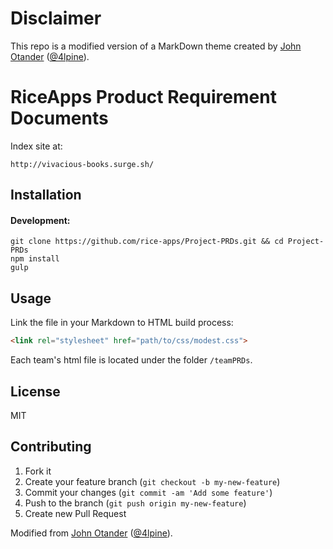 # Disclaimer

This repo is a modified version of a MarkDown theme created by [John Otander](http://johnotander.com) ([@4lpine](https://twitter.com/4lpine)).

# RiceApps Product Requirement Documents

Index site at: 
```
http://vivacious-books.surge.sh/
```
## Installation


#### Development:

```
git clone https://github.com/rice-apps/Project-PRDs.git && cd Project-PRDs
npm install
gulp
```

## Usage

Link the file in your Markdown to HTML build process:

```html
<link rel="stylesheet" href="path/to/css/modest.css">
```
Each team's html file is located under the folder `/teamPRDs`. 
## License

MIT

## Contributing

1. Fork it
2. Create your feature branch (`git checkout -b my-new-feature`)
3. Commit your changes (`git commit -am 'Add some feature'`)
4. Push to the branch (`git push origin my-new-feature`)
5. Create new Pull Request

Modified from [John Otander](http://johnotander.com) ([@4lpine](https://twitter.com/4lpine)).
